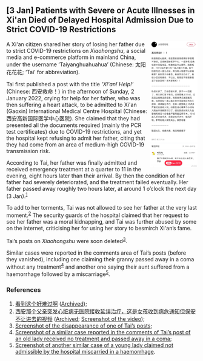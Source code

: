 ## \[3 Jan\] Patients with Severe or Acute Illnesses in Xi'an Died of Delayed Hospital Admission Due to Strict COVID-19 Restrictions
<img  align="right" width="25%" src="https://raw.githubusercontent.com/Ordo-Boreae/hupomnemata/main/_images/2022-01/20220103GMT123413_%E8%A5%BF%E5%AE%89%E6%95%91%E5%91%BD%EF%BC%81.webp">

A Xi'an citizen shared her story of losing her father due to strict COVID-19 restrictions on _Xiaohongshu_, a social media and e-commerce platform in mainland China, under the username ‘Taiyanghuahuahua’ (Chinese: 太阳花花花; ‘Tai’ for abbreviation).

Tai first published a post with the title _‘Xi'an! Help!’_ (Chinese: 西安救命！) in the afternoon of Sunday, 2 January 2022, crying for help for her father, who was then suffering a heart attack, to be admitted to Xi'an (Gaoxin) International Medical Centre Hospital (Chinese: 西安高新国际医学中心医院). She claimed that they had presented all the documents required (mainly the PCR test certificates) due to COVID-19 restrictions, and yet the hospital kept refusing to admit her father, citing that they had come from an area of medium-high COVID-19 transmission risk.

According to Tai, her father was finally admitted and received emergency treatment at a quarter to 11 in the evening, eight hours later than their arrival. By then the condition of her father had severely deteriorated, and the treatment failed eventually. Her father passed away roughly two hours later, at around 1 o’clock the next day (3 Jan).<sup>[1](https://www.reddit.com/r/China_irl/comments/ruqeho/)</sup>

To add to her torments, Tai was not allowed to see her father at the very last moment.<sup>[2](https://www.reddit.com/r/China_irl/comments/ruv752/)</sup> The security guards of the hospital claimed that her request to see her father was a moral kidnapping, and Tai was further abused by some on the internet, criticising her for using her story to besmirch Xi'an’s fame.

Tai’s posts on _Xiaohongshu_ were soon deleted<sup>[3](https://raw.githubusercontent.com/Ordo-Boreae/hupomnemata/main/_images/2022-01/20220103GMT134805_%E8%A5%BF%E5%AE%89%E6%95%91%E5%91%BD%EF%BC%81-%E7%84%A1%E6%B3%95%E5%B1%95%E7%A4%BA.webp)</sup>.

Similar cases were reported in the comments area of Tai’s posts (before they vanished), including one claiming their granny passed away in a coma without any treatment<sup>[4](https://raw.githubusercontent.com/Ordo-Boreae/hupomnemata/main/_images/2022-01/20220103GMT134503_%E8%A5%BF%E5%AE%89%E6%95%91%E5%91%BD%EF%BC%81-%E5%A7%A5%E5%A7%A5%E5%8E%BB%E4%B8%96.webp)</sup> and another one saying their aunt suffered from a haemorrhage followed by a miscarriage<sup>[5](https://raw.githubusercontent.com/Ordo-Boreae/hupomnemata/main/_images/2022-01/20220103GMT135919_%E8%A5%BF%E5%AE%89%E6%95%91%E5%91%BD%EF%BC%81%E5%B0%8F%E5%A7%A8%E6%B5%81%E7%94%A2.webp)</sup>.

### References
1. [看到这个好难过啊](https://www.reddit.com/r/China_irl/comments/ruqeho/) ([Archived](https://archive.ph/N3Phd));
2. [西安那个父亲突发心脏病无医院接收延误治疗，这是女孩收到病危通知但保安不让进去的视频](https://www.reddit.com/r/China_irl/comments/ruv752/) ([Archived](https://archive.ph/2PkHE); [Screenshot of the video](https://raw.githubusercontent.com/Ordo-Boreae/hupomnemata/main/_images/2022-01/20220103GMT135334_%E8%A5%BF%E5%AE%89%E6%95%91%E5%91%BD%EF%BC%81-%E5%BE%8C%E7%BA%8C.webp));
3. [Screenshot of the disappearance of one of Tai’s posts](https://raw.githubusercontent.com/Ordo-Boreae/hupomnemata/main/_images/2022-01/20220103GMT134805_%E8%A5%BF%E5%AE%89%E6%95%91%E5%91%BD%EF%BC%81-%E7%84%A1%E6%B3%95%E5%B1%95%E7%A4%BA.webp);
4. [Screenshot of a similar case reported in the comments of Tai’s post of an old lady received no treatment and passed away in a coma](https://raw.githubusercontent.com/Ordo-Boreae/hupomnemata/main/_images/2022-01/20220103GMT134503_%E8%A5%BF%E5%AE%89%E6%95%91%E5%91%BD%EF%BC%81-%E5%A7%A5%E5%A7%A5%E5%8E%BB%E4%B8%96.webp);
5. [Screenshot of another similar case of a young lady claimed not admissible by the hospital miscarried in a haemorrhage](https://raw.githubusercontent.com/Ordo-Boreae/hupomnemata/main/_images/2022-01/20220103GMT135919_%E8%A5%BF%E5%AE%89%E6%95%91%E5%91%BD%EF%BC%81%E5%B0%8F%E5%A7%A8%E6%B5%81%E7%94%A2.webp).
